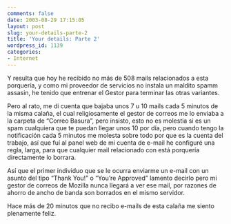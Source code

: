 ```yaml
---
comments: false
date: 2003-08-29 17:15:05
layout: post
slug: your-details-parte-2
title: 'Your details: Parte 2'
wordpress_id: 1139
categories:
- Internet
---
```


Y resulta que hoy he recibido no más de 508 mails relacionados a esta porquería, y como mi proveedor de servicios no instala un maldito spamm assasin, he tenido que entrenar el Gestor para terminar las otras variantes.





Pero al rato, me di cuenta que bajaba unos 7 u 10 mails cada 5 minutos de la misma calaña, el cual religiosamente el gestor de correos me lo enviaba a la carpeta de “Correo Basura”, pero insisto, esto no es molestia si es un spam cualquiera que te puedan llegar unos 10 por día, pero cuando tengo la notificación cada 5 minutos me molesta sobre todo por que es la cuenta del trabajo, así que fuí al panel web de mi cuenta de e-mail he configuré una regla, larga, para que cualquier mail relacionado con está porquería directamente lo borrara.





Así que el primer individuo que se le ocurra enviarme un e-mail con un asunto del tipo “Thank You!” o “You’re Approved” lamento decirlo pero mi gestor de correos de Mozilla nunca llegará a ver ese mail, por razones de ahorro de ancho de banda son borrados en el mismo servidor.





Hace más de 20 minutos que no recibo e-mails de esta calaña me siento plenamente feliz.




 
